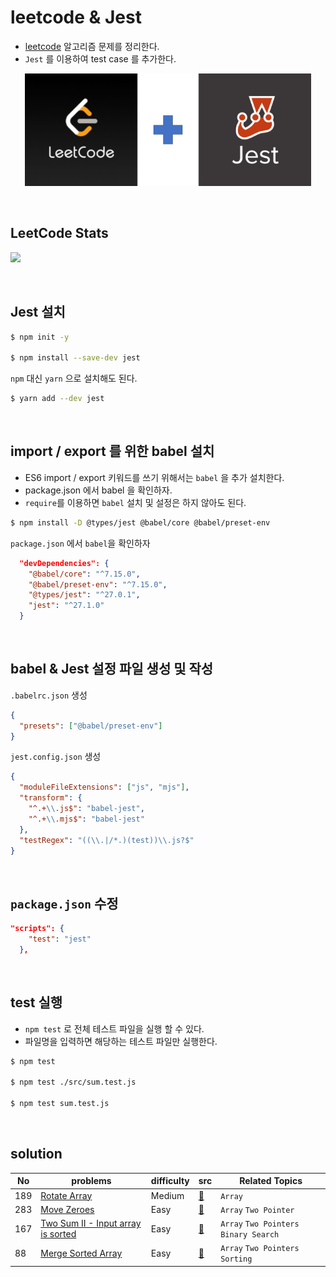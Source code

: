 # leetcode & Jest
- [leetcode](https://leetcode.com) 알고리즘 문제를 정리한다.
- `Jest` 를 이용하여 test case 를 추가한다.

<p align="center">
  <img src="./img/title.png" height="180">
</p>

<br/>

## LeetCode Stats
<p>
  <a href="https://leetcode.com/tiaz0128/">
    <img src="https://leetcode-stats-six.vercel.app/api?username=tiaz0128&theme=dark"/>
  </a>
</p>


<br/>

## Jest 설치
```bash
$ npm init -y

$ npm install --save-dev jest 
```
`npm` 대신 `yarn` 으로 설치해도 된다.
```bash
$ yarn add --dev jest
```

<br/>

## import / export 를 위한 babel 설치
- ES6 import / export 키워드를 쓰기 위해서는 `babel` 을 추가 설치한다.
- package.json 에서 babel 을 확인하자.
- `require`를 이용하면 `babel` 설치 및 설정은 하지 않아도 된다.

```bash
$ npm install -D @types/jest @babel/core @babel/preset-env
```

`package.json` 에서 `babel`을 확인하자

```json
  "devDependencies": {
    "@babel/core": "^7.15.0",
    "@babel/preset-env": "^7.15.0",
    "@types/jest": "^27.0.1",
    "jest": "^27.1.0"
  }
```

<br/>

## babel & Jest 설정 파일 생성 및 작성
`.babelrc.json` 생성

```json
{
  "presets": ["@babel/preset-env"]
}
```

`jest.config.json` 생성

```json
{
  "moduleFileExtensions": ["js", "mjs"],
  "transform": {
    "^.+\\.js$": "babel-jest",
    "^.+\\.mjs$": "babel-jest"
  },
  "testRegex": "((\\.|/*.)(test))\\.js?$"
}
```

<br/>

## `package.json` 수정

```json
"scripts": {
    "test": "jest"
  },
```

<br/>

## test 실행
- `npm test` 로 전체 테스트 파일을 실행 할 수 있다.
- 파일명을 입력하면 해당하는 테스트 파일만 실행한다.

```bash
$ npm test

$ npm test ./src/sum.test.js

$ npm test sum.test.js
```
<br/>

## solution

|  No | problems | difficulty | src | Related Topics | 
| --- | -------- | ---------- | --- | -------------- |
| 189 | [Rotate Array](https://leetcode.com/problems/rotate-array/) | Medium | [📄](https://github.com/tiaz0128/leetcode/blob/master/src/189.rotateArray.js)  | `Array` |
| 283 | [Move Zeroes](https://leetcode.com/problems/move-zeroes/) | Easy | [📄](https://github.com/tiaz0128/leetcode/blob/master/src/283.moveZeroes.js)  | `Array` `Two Pointer` |
| 167 | [Two Sum II - Input array is sorted](https://leetcode.com/problems/two-sum-ii-input-array-is-sorted/) | Easy | [📄](https://github.com/tiaz0128/leetcode/blob/master/src/167.twoSum2.js) | `Array` `Two Pointers` `Binary Search` |
| 88 | [Merge Sorted Array](https://leetcode.com/problems/merge-sorted-array/) | Easy | [📄](https://github.com/tiaz0128/leetcode/blob/master/src/88.mergeSortedArray.js)  | `Array` `Two Pointers` `Sorting` |

